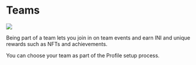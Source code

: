 # Teams

![](../../.gitbook/assets/docs-masthead-14-.png)

Being part of a team lets you join in on team events and earn INI and unique rewards such as NFTs and achievements.

You can choose your team as part of the Profile setup process.

